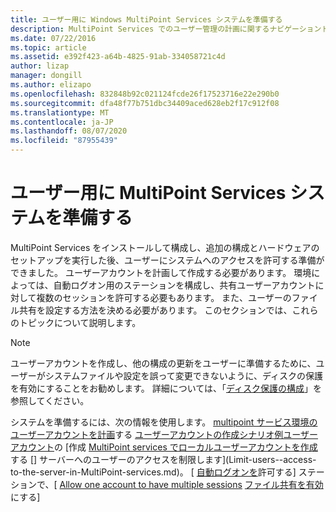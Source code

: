 ```yaml
---
title: ユーザー用に Windows MultiPoint Services システムを準備する
description: MultiPoint Services でのユーザー管理の計画に関するナビゲーショントピック
ms.date: 07/22/2016
ms.topic: article
ms.assetid: e392f423-a64b-4825-91ab-334058721c4d
author: lizap
manager: dongill
ms.author: elizapo
ms.openlocfilehash: 832848b92c021124fcde26f17523716e22e290b0
ms.sourcegitcommit: dfa48f77b751dbc34409aced628eb2f17c912f08
ms.translationtype: MT
ms.contentlocale: ja-JP
ms.lasthandoff: 08/07/2020
ms.locfileid: "87955439"
---
```

# <a name="prepare-your-multipoint-services-system-for-users"></a>ユーザー用に MultiPoint Services システムを準備する
MultiPoint Services をインストールして構成し、追加の構成とハードウェアのセットアップを実行した後、ユーザーにシステムへのアクセスを許可する準備ができました。 ユーザーアカウントを計画して作成する必要があります。 環境によっては、自動ログオン用のステーションを構成し、共有ユーザーアカウントに対して複数のセッションを許可する必要もあります。 また、ユーザーのファイル共有を設定する方法を決める必要があります。 このセクションでは、これらのトピックについて説明します。

> [!NOTE]
> ユーザーアカウントを作成し、他の構成の更新をユーザーに準備するために、ユーザーがシステムファイルや設定を誤って変更できないように、ディスクの保護を有効にすることをお勧めします。 詳細については、「[ディスク保護の構成](Configure-Disk-Protection-in-MultiPoint-services.md)」を参照してください。

システムを準備するには、次の情報を使用します。 [multipoint サービス環境のユーザーアカウントを計画](Plan-user-accounts-for-your-MultiPoint-services-environment.md)する 
 [ユーザーアカウントの作成シナリオ例ユーザーアカウント](Example-scenarios--MultiPoint-Services-user-accounts.md)の 
 [作成 [MultiPoint services でローカルユーザーアカウントを作成](Create-local-user-accounts.md)する 
 [] サーバーへのユーザーのアクセスを制限します](Limit-users--access-to-the-server-in-MultiPoint-services.md)。 [ 
 [自動ログオンを](Configure-stations-for-automatic-logon.md)許可する] ステーションで、[ 
 [Allow one account to have multiple sessions](Allow-one-account-to-have-multiple-sessions.md) 
 [ファイル共有を有効](Enable-file-sharing-in-MultiPoint-services.md)にする]